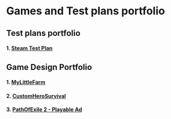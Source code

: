 # Games and Test plans portfolio

## Test plans portfolio

#### 1. [Steam Test Plan](https://github.com/eshnaidm/portfolio/blob/main/SteamTestPlan.md)

## Game Design Portfolio

#### 1. [MyLittleFarm](https://github.com/eshnaidm/portfolio/blob/main/MyLittleFarm.md)

#### 2. [CustomHeroSurvival](https://github.com/eshnaidm/portfolio/blob/main/CustomHero.md)

#### 3. [PathOfExile 2 - Playable Ad](https://github.com/eshnaidm/portfolio/blob/main/PoE2-Playable-Ad.md)
